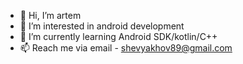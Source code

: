 - 👋 Hi, I’m artem
- 👀 I’m interested in android development
- 🌱 I’m currently learning Android SDK/kotlin/C++
- 📫 Reach me via email - shevyakhov89@gmail.com

